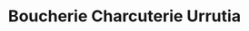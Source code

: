 ---
title: "Boucherie Charcuterie Urrutia"
url: /urrugne/boucherie-charcuterie-urrutia/
shop: boucherie
---